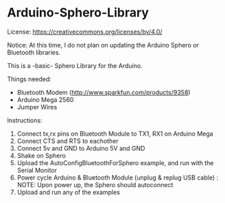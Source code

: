 Arduino-Sphero-Library
======================

License: https://creativecommons.org/licenses/by/4.0/


Notice: At this time, I do not plan on updating the Arduino Sphero or Bluetooth libraries.


This is a -basic- Sphero Library for the Arduino.


Things needed:

* Bluetooth Modem (http://www.sparkfun.com/products/9358)
* Arduino Mega 2560
* Jumper Wires


Instructions:

1. Connect tx,rx pins on Bluetooth Module to TX1, RX1 on Arduino Mega
2. Connect CTS and RTS to eachother
3. Connect 5v and GND to Arduino 5V and GND
4. Shake on Sphero
5. Upload the AutoConfigBluetoothForSphero example, and run with the Serial Monitor
6. Power cycle Arduino & Bluetooth Module (unplug & replug USB cable)
: NOTE: Upon power up, the Sphero should autoconnect
7. Upload and run any of the examples
